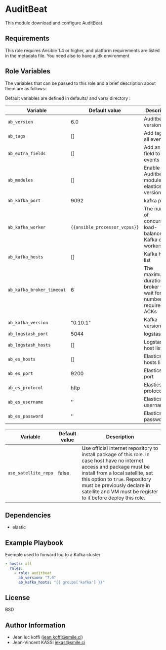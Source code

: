 AuditBeat
=========

This module download and configure AuditBeat

Requirements
------------

This role requires Ansible 1.4 or higher, and platform requirements are listed in the metadata file.
You need also to have a jdk environment

Role Variables
--------------

The variables that can be passed to this role and a brief description about them are as follows:

Default variables are defined in defaults/ and vars/ directory :

| Variable | Default value | Description |
| -------- | ------------- | ----------- |
| `ab_version` | 6.0 | Auditbeat version |
| `ab_tags` | [] | Add tags to all events |
| `ab_extra_fields` | [] | Add an extra field to all events
| `ab_modules` | [] | Enable Auditbeat modules for elasticsearch version >= 6
| `ab_kafka_port` | 9092 | kafka port   |
| `ab_kafka_worker` | `{{ansible_processor_vcpus}}` | The number of concurrent load-balanced Kafka output workers |
| `ab_kafka_hosts` | [] | Kafka host list |
| `ab_kafka_broker_timeout` | 6 | The maximum duration a broker will wait for number of required ACKs |
| `ab_kafka_version` | "0.10.1" | Kafka version |
| `ab_logstash_port` | 5044 | logstash port   |
| `ab_logstash_hosts` | [] | Logstash host list |
| `ab_es_hosts` | [] | Elasticsearch hosts list |
| `ab_es_port`  | 9200 | Elasticsearch port |
| `ab_es_protocol`  | http | Elasticsearch protocol |
| `ab_es_username`  | '' | Elasticsearch username |
| `ab_es_password`  | '' | Elasticsearch password |

| Variable | Default value | Description |
| -------- | ------------- | ----------- |
| `use_satellite_repo` | false | Use official internet repository to install package of this role. In case host have no internet access and package must be install from a local satellite, set this option to `true`. Repository must be previously declare in satellite and VM must be register to it before deploy this role. |

Dependencies
------------

* elastic

Example Playbook
----------------

Exemple used to forward log to a Kafka cluster

```yml
- hosts: all
  roles:
    - role: auditbeat
      ab_version: "7.0"
      ab_kafka_hosts: "{{ groups['kafka'] }}"

```

License
-------

BSD

Author Information
------------------

* Jean luc koffi (jean.koffi@smile.ci)
* Jean-Vincent KASSI <jekas@smile.ci>
